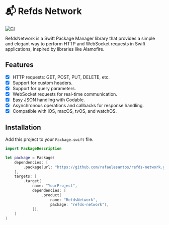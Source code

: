 # 📬 Refds Network

[![CI](https://github.com/rafaelesantos/refds-network/actions/workflows/swift.yml/badge.svg)](https://github.com/rafaelesantos/refds-network/actions/workflows/swift.yml)

RefdsNetwork is a Swift Package Manager library that provides a simple and elegant way to perform HTTP and WebSocket requests in Swift applications, inspired by libraries like Alamofire.

## Features

- [x] HTTP requests: GET, POST, PUT, DELETE, etc.
- [x] Support for custom headers.
- [x] Support for query parameters.
- [x] WebSocket requests for real-time communication.
- [x] Easy JSON handling with Codable.
- [x] Asynchronous operations and callbacks for response handling.
- [x] Compatible with iOS, macOS, tvOS, and watchOS.

## Installation

Add this project to your `Package.swift` file.

```swift
import PackageDescription

let package = Package(
    dependencies: [
        .package(url: "https://github.com/rafaelesantos/refds-network.git", branch: "main")
    ],
    targets: [
        .target(
            name: "YourProject",
            dependencies: [
                .product(
                    name: "RefdsNetwork",
                    package: "refds-network"),
            ]),
    ]
)
```
